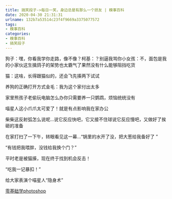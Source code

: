 ```yaml
---
title: 搞笑段子->每日一笑，身边总是有那么一个损友 | 糗事百科
date: 2020-04-30 21:31:31
urlname: 132b7a53514c23f4f9669a3375077572
tags: 
- 糗事百科
categories:
- 糗事百科
- 搞笑段子
---
```

狗子：嘿，你看我学你走路，像不像？柯基：？别逼我骂你小女孩：不，面包是我的小家伙这生擒鸽子的架势也太霸气了果然没有什么能够阻挡吃货

猫：这啥，长得跟猫似的，还会飞先揍两下试试

养狗的正确打开方式金毛：我为这个家付出太多

家里熊孩子老偷玩电脑怎么办你只需要养一只鹦鹉，烦恼统统没有

喵星人这小爪爪太可爱了！就是有点影响我在家办公

柴柴这反射弧怎么说呢…说它反应快吧，它又接不住球说它反应慢吧，又做好了挨砸的准备

在家打扫了一下午，转眼看见这一幕…“锅里的水开了没，把大葱给我备好了 ”

“有钱把我喂胖，没钱给我换个门？”

平时老是被猫揍，现在终于找到机会反击！

“吃我一记暴扣！”

给大家表演个喵星人“隐身术”

[零基础学photoshop](https://vip.open.163.com/mobile/detail/293?channel=directcard)



